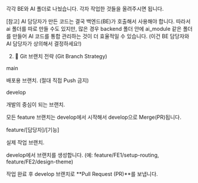 각각 BE와 AI 폴더로 나눴습니다. 각자 작업한 것들을 올려주시면 됩니다.

[참고] AI 담당자가 만든 코드는 결국 백엔드(BE)가 호출해서 사용해야 합니다. 따라서 ai 폴더를 따로 만들 수도 있지만, 많은 경우 backend 폴더 안에 ai_module 같은 폴더를 만들어 AI 코드를 통합 관리하는 것이 더 효율적일 수 있습니다.
(이건 BE 담당자와 AI 담당자가 상의해서 결정하세요!)



2. 🌳 Git 브랜치 전략 (Git Branch Strategy)

main

배포용 브랜치. (절대 직접 Push 금지)

develop

개발의 중심이 되는 브랜치.

모든 feature 브랜치는 develop에서 시작해서 develop으로 Merge(PR)됩니다.

feature/[담당자]/[기능]

실제 작업 브랜치.

develop에서 브랜치를 생성합니다. (예: feature/FE1/setup-routing, feature/FE2/design-theme)

작업 완료 후 develop 브랜치로 **Pull Request (PR)**를 보냅니다.
